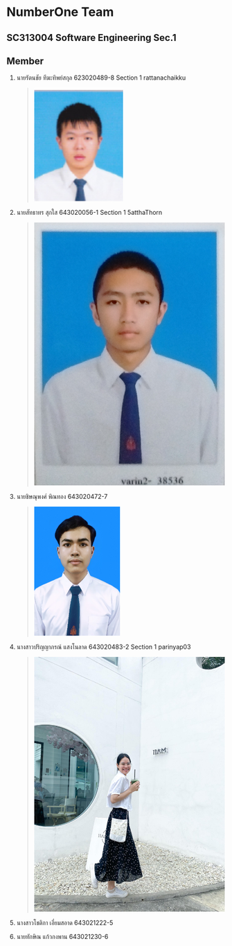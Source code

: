 # NumberOne Team

## SC313004 Software Engineering Sec.1

## Member

1. นายรัตนชัย ทีฆะทิพย์สกุล 623020489-8 Section 1 rattanachaikku

   > ![Rattanachai](media/picture_student.png)

2. นายสัทธาทร สุกใส 643020056-1 Section 1 5atthaThorn

   > ![Satthathorn](media/satthathornphoto.jpg)

4. นายชิษณุพงศ์ พิณทอง 643020472-7	

   > ![Chisanupong](media/472-7_PictureSTD.jpg)
   
5. นางสาวปริญญาภรณ์ แสงโนลาด  643020483-2	Section 1  parinyap03
   
    > ![Parinyaporn](media/parinyaporn.jpg)
    
6. นางสาวโชติกา เอี่ยมสอาด 643021222-5	
7. นายทักษิณ แก้วกงพาน 643021230-6	

